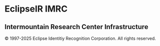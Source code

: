 # EclipseIR IMRC
## Intermountain Research Center Infrastructure

&copy; 1997-2025 Eclipse Identitiy Recognition Corporation. All rights reserved.

